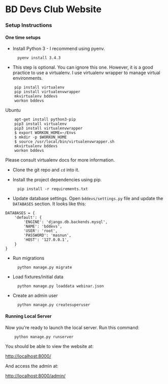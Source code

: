 # BD Devs Club Website

### Setup Instructions

#### One time setups

* Install Python 3 - I recommend using pyenv. 

		pyenv install 3.4.3

* This step is optional. You can ignore this one. However, it is a good practice to use a virtualenv. I use virtualenv wrapper to manage virtual environments. 

```
	pip install virtualenv
	pip install virtualenvwrapper
	mkvirtualenv bddevs
	workon bddevs
```
Ubuntu
```
	apt-get install python3-pip
	pip3 install virtualenv
	pip3 install virtualenvwrapper
	$ export WORKON_HOME=~/Envs
	$ mkdir -p $WORKON_HOME
	$ source /usr/local/bin/virtualenvwrapper.sh
	mkvirtualenv bddevs
	workon bddevs
```
Please consult virtualenv docs for more information. 

* Clone the git repo and `cd` into it. 

* Install the project dependencies using pip. 
		
		pip install -r requirements.txt
	
* Update database settings. Open `bddevs/settings.py` file and update the `DATABASES` section. It looks like this: 

```
DATABASES = {
    'default': {
        'ENGINE': 'django.db.backends.mysql',
        'NAME': 'bddevs',
        'USER': 'root',
        'PASSWORD': 'masnun',
        'HOST': '127.0.0.1',
    }
}
```

* Run migrations

		python manage.py migrate

* Load fixtures/initial data

		python manage.py loaddata webinar.json

* Create an admin user

		python manage.py createsuperuser



#### Running Local Server

Now you're ready to launch the local server. Run this command: 

		python manage.py runserver 

You should be able to view the website at: 

<a href="http://localhost:8000/">http://localhost:8000/</a>

And access the admin at: 

<a href="http://localhost:8000/admin/">http://localhost:8000/admin/</a>



